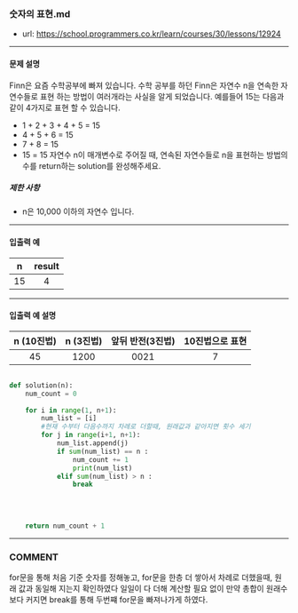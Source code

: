### 숫자의 표현.md

 - url: https://school.programmers.co.kr/learn/courses/30/lessons/12924
 
 --------
 
#### 문제 설명
Finn은 요즘 수학공부에 빠져 있습니다. 수학 공부를 하던 Finn은 자연수 n을 연속한 자연수들로 표현 하는 방법이 여러개라는 사실을 알게 되었습니다. 예를들어 15는 다음과 같이 4가지로 표현 할 수 있습니다.

 - 1 + 2 + 3 + 4 + 5 = 15
 - 4 + 5 + 6 = 15
 - 7 + 8 = 15
 - 15 = 15
자연수 n이 매개변수로 주어질 때, 연속된 자연수들로 n을 표현하는 방법의 수를 return하는 solution를 완성해주세요.

##### 제한 사항
 - n은 10,000 이하의 자연수 입니다.
 
--------
 
#### 입출력 예
|n|result|
|:---:|:---:|
|15|4|
 
--------

#### 입출력 예 설명
|n (10진법)|n (3진법)|앞뒤 반전(3진법)|10진법으로 표현|
|:---:|:---:|:---:|:---:|
|45|1200|0021|7|

```python

def solution(n):
    num_count = 0
    
    for i in range(1, n+1):
        num_list = [i]
        #현재 수부터 다음수까지 차례로 더할때, 원래값과 같아지면 횟수 세기
        for j in range(i+1, n+1):
            num_list.append(j)
            if sum(num_list) == n :
                num_count += 1 
                print(num_list)
            elif sum(num_list) > n :
                break
            
        
            
    
    return num_count + 1

```

------
### COMMENT
for문을 통해 처음 기준 숫자를 정해놓고, for문을 한층 더 쌓아서 차례로 더했을때, 원래 값과 동일해 지는지 확인하였다
일일이 다 더해 계산할 필요 없이 만약 총합이 원래수보다 커지면 break를 통해 두번쨰 for문을 빠져나가게 하였다.



